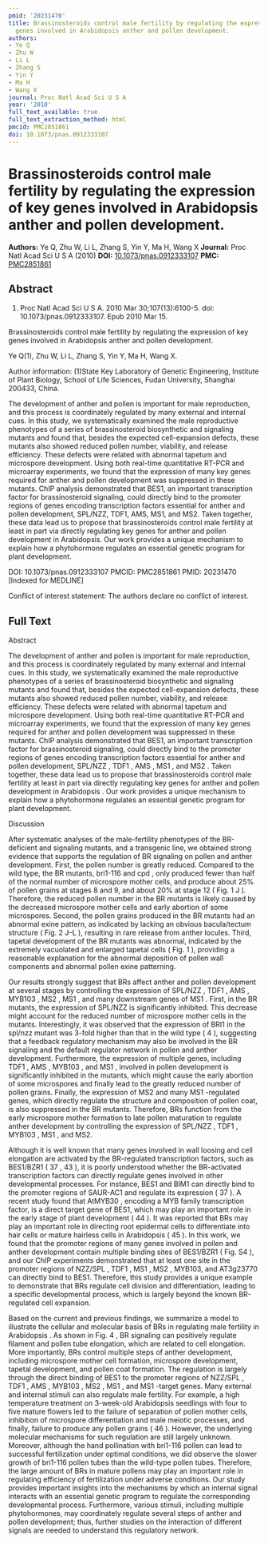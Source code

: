 ```yaml
---
pmid: '20231470'
title: Brassinosteroids control male fertility by regulating the expression of key
  genes involved in Arabidopsis anther and pollen development.
authors:
- Ye Q
- Zhu W
- Li L
- Zhang S
- Yin Y
- Ma H
- Wang X
journal: Proc Natl Acad Sci U S A
year: '2010'
full_text_available: true
full_text_extraction_method: html
pmcid: PMC2851861
doi: 10.1073/pnas.0912333107
---
```


# Brassinosteroids control male fertility by regulating the expression of key genes involved in Arabidopsis anther and pollen development.
**Authors:** Ye Q, Zhu W, Li L, Zhang S, Yin Y, Ma H, Wang X
**Journal:** Proc Natl Acad Sci U S A (2010)
**DOI:** [10.1073/pnas.0912333107](https://doi.org/10.1073/pnas.0912333107)
**PMC:** [PMC2851861](https://www.ncbi.nlm.nih.gov/pmc/articles/PMC2851861/)

## Abstract

1. Proc Natl Acad Sci U S A. 2010 Mar 30;107(13):6100-5. doi: 
10.1073/pnas.0912333107. Epub 2010 Mar 15.

Brassinosteroids control male fertility by regulating the expression of key 
genes involved in Arabidopsis anther and pollen development.

Ye Q(1), Zhu W, Li L, Zhang S, Yin Y, Ma H, Wang X.

Author information:
(1)State Key Laboratory of Genetic Engineering, Institute of Plant Biology, 
School of Life Sciences, Fudan University, Shanghai 200433, China.

The development of anther and pollen is important for male reproduction, and 
this process is coordinately regulated by many external and internal cues. In 
this study, we systematically examined the male reproductive phenotypes of a 
series of brassinosteroid biosynthetic and signaling mutants and found that, 
besides the expected cell-expansion defects, these mutants also showed reduced 
pollen number, viability, and release efficiency. These defects were related 
with abnormal tapetum and microspore development. Using both real-time 
quantitative RT-PCR and microarray experiments, we found that the expression of 
many key genes required for anther and pollen development was suppressed in 
these mutants. ChIP analysis demonstrated that BES1, an important transcription 
factor for brassinosteroid signaling, could directly bind to the promoter 
regions of genes encoding transcription factors essential for anther and pollen 
development, SPL/NZZ, TDF1, AMS, MS1, and MS2. Taken together, these data lead 
us to propose that brassinosteroids control male fertility at least in part via 
directly regulating key genes for anther and pollen development in Arabidopsis. 
Our work provides a unique mechanism to explain how a phytohormone regulates an 
essential genetic program for plant development.

DOI: 10.1073/pnas.0912333107
PMCID: PMC2851861
PMID: 20231470 [Indexed for MEDLINE]

Conflict of interest statement: The authors declare no conflict of interest.

## Full Text

Abstract

The development of anther and pollen is important for male reproduction, and this process is coordinately regulated by many external and internal cues. In this study, we systematically examined the male reproductive phenotypes of a series of brassinosteroid biosynthetic and signaling mutants and found that, besides the expected cell-expansion defects, these mutants also showed reduced pollen number, viability, and release efficiency. These defects were related with abnormal tapetum and microspore development. Using both real-time quantitative RT-PCR and microarray experiments, we found that the expression of many key genes required for anther and pollen development was suppressed in these mutants. ChIP analysis demonstrated that BES1, an important transcription factor for brassinosteroid signaling, could directly bind to the promoter regions of genes encoding transcription factors essential for anther and pollen development, SPL/NZZ , TDF1 , AMS , MS1 , and MS2 . Taken together, these data lead us to propose that brassinosteroids control male fertility at least in part via directly regulating key genes for anther and pollen development in Arabidopsis . Our work provides a unique mechanism to explain how a phytohormone regulates an essential genetic program for plant development.

Discussion

After systematic analyses of the male-fertility phenotypes of the BR-deficient and signaling mutants, and a transgenic line, we obtained strong evidence that supports the regulation of BR signaling on pollen and anther development. First, the pollen number is greatly reduced. Compared to the wild type, the BR mutants, bri1-116 and cpd , only produced fewer than half of the normal number of microspore mother cells, and produce about 25% of pollen grains at stages 8 and 9, and about 20% at stage 12 ( Fig. 1 J ). Therefore, the reduced pollen number in the BR mutants is likely caused by the decreased microspore mother cells and early abortion of some microspores. Second, the pollen grains produced in the BR mutants had an abnormal exine pattern, as indicated by lacking an obvious bacula/tectum structure ( Fig. 2 J–L ), resulting in rare release from anther locules. Third, tapetal development of the BR mutants was abnormal, indicated by the extremely vacuolated and enlarged tapetal cells ( Fig. 1 ), providing a reasonable explanation for the abnormal deposition of pollen wall components and abnormal pollen exine patterning.

Our results strongly suggest that BRs affect anther and pollen development at several stages by controlling the expression of SPL/NZZ , TDF1 , AMS , MYB103 , MS2 , MS1 , and many downstream genes of MS1 . First, in the BR mutants, the expression of SPL/NZZ is significantly inhibited. This decrease might account for the reduced number of microspore mother cells in the mutants. Interestingly, it was observed that the expression of BRI1 in the spl/nzz mutant was 3-fold higher than that in the wild type ( 4 ), suggesting that a feedback regulatory mechanism may also be involved in the BR signaling and the default regulator network in pollen and anther development. Furthermore, the expression of multiple genes, including TDF1 , AMS , MYB103 , and MS1 , involved in pollen development is significantly inhibited in the mutants, which might cause the early abortion of some microspores and finally lead to the greatly reduced number of pollen grains. Finally, the expression of MS2 and many MS1 -regulated genes, which directly regulate the structure and composition of pollen coat, is also suppressed in the BR mutants. Therefore, BRs function from the early microspore mother formation to late pollen maturation to regulate anther development by controlling the expression of SPL/NZZ , TDF1 , MYB103 , MS1 , and MS2.

Although it is well known that many genes involved in wall loosing and cell elongation are activated by the BR-regulated transcription factors, such as BES1/BZR1 ( 37 , 43 ), it is poorly understood whether the BR-activated transcription factors can directly regulate genes involved in other developmental processes. For instance, BES1 and BIM1 can directly bind to the promoter regions of SAUR-AC1 and regulate its expression ( 37 ). A recent study found that AtMYB30 , encoding a MYB family transcription factor, is a direct target gene of BES1, which may play an important role in the early stage of plant development ( 44 ). It was reported that BRs may play an important role in directing root epidermal cells to differentiate into hair cells or mature hairless cells in Arabidopsis ( 45 ). In this work, we found that the promoter regions of many genes involved in pollen and anther development contain multiple binding sites of BES1/BZR1 ( Fig. S4 ), and our ChIP experiments demonstrated that at least one site in the promoter regions of NZZ/SPL , TDF1 , MS1 , MS2 , MYB103, and AT3g23770 can directly bind to BES1. Therefore, this study provides a unique example to demonstrate that BRs regulate cell division and differentiation, leading to a specific developmental process, which is largely beyond the known BR-regulated cell expansion.

Based on the current and previous findings, we summarize a model to illustrate the cellular and molecular basis of BRs in regulating male fertility in Arabidopsis . As shown in Fig. 4 , BR signaling can positively regulate filament and pollen tube elongation, which are related to cell elongation. More importantly, BRs control multiple steps of anther development, including microspore mother cell formation, microspore development, tapetal development, and pollen coat formation. The regulation is largely through the direct binding of BES1 to the promoter regions of NZZ/SPL , TDF1 , AMS , MYB103 , MS2 , MS1 , and MS1 -target genes. Many external and internal stimuli can also regulate male fertility. For example, a high temperature treatment on 3-week-old Arabidopsis seedlings with four to five mature flowers led to the failure of separation of pollen mother cells, inhibition of microspore differentiation and male meiotic processes, and finally, failure to produce any pollen grains ( 46 ). However, the underlying molecular mechanisms for such regulation are still largely unknown. Moreover, although the hand pollination with bri1-116 pollen can lead to successful fertilization under optimal conditions, we did observe the slower growth of bri1-116 pollen tubes than the wild-type pollen tubes. Therefore, the large amount of BRs in mature pollens may play an important role in regulating efficiency of fertilization under adverse conditions. Our study provides important insights into the mechanisms by which an internal signal interacts with an essential genetic program to regulate the corresponding developmental process. Furthermore, various stimuli, including multiple phytohormones, may coordinately regulate several steps of anther and pollen development; thus, further studies on the interaction of different signals are needed to understand this regulatory network.
